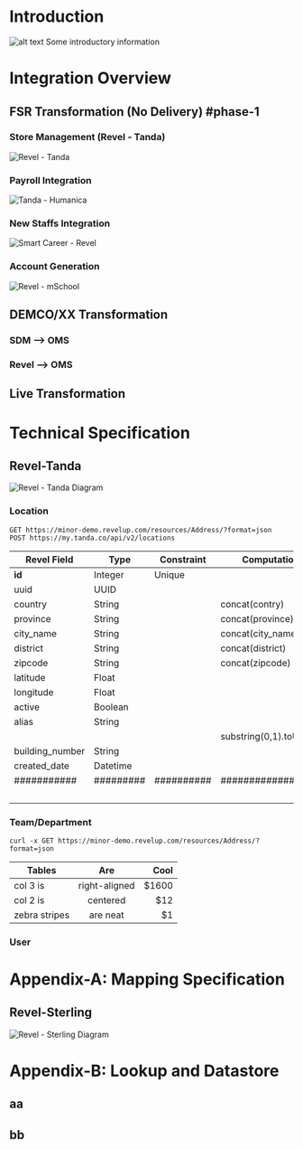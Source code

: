 # Introduction

![alt text][solution_overview]
Some introductory information

# Integration Overview
## FSR Transformation (No Delivery) #phase-1
### Store Management (Revel - Tanda)
![Revel - Tanda][revel_tanda_component_integration]

### Payroll Integration
![Tanda - Humanica][tanda_humanica_component_integration]

### New Staffs Integration
![Smart Career - Revel][smartcareer_revel_component_integration]

### Account Generation
![Revel - mSchool][revel_mschool_component_integration]


## DEMCO/XX Transformation
### SDM --> OMS
### Revel --> OMS
## Live Transformation

# Technical Specification
## Revel-Tanda
![Revel - Tanda Diagram][revel_tanda_wiring_diagram]

### Location
```
GET https://minor-demo.revelup.com/resources/Address/?format=json
POST https://my.tanda.co/api/v2/locations
```
| Revel Field | Type      | Constraint | Computation Logic | Tanda Field | Type      | Constraint |
| ----------- | --------- | ---------- | ----------------- | ----------- | --------- | ---------- |
| **id**      | Integer   | Unique     |                   |             |           |            |
| uuid        | UUID      |            |                   |             |           |            |
| country     | String    |            | concat(contry)    | address     | String    |            |
| province    | String    |            | concat(province)  |             |           |            |
| city_name   | String    |            | concat(city_name) |             |           |            |
| district    | String    |            | concat(district)  |             |           |            |
| zipcode     | String    |            | concat(zipcode)   |             |           |            |
| latitude    | Float     |            |                   | latitude    | Float     |            |
| longitude   | Float     |            |                   | longitude   | Float     |            |
| active      | Boolean   |            |                   |             |           |            |
| alias       | String    |            |                   | name        | String    |            |
|             |           |            | substring(0,1).toUpperCase() | short_name  |           |            |
| building_number | String    |            |                   |             |           |            |
| created_date    | Datetime  |            |                   |             |           |            |
| ########### | ######### | ########## | ################# | ########### | ######### | ########## |
|             |           |            |                   | specific_holiday_dates    | DateRange     |            |




### Team/Department
```
curl -x GET https://minor-demo.revelup.com/resources/Address/?format=json
```

| Tables        | Are           | Cool  |
| ------------- |:-------------:| -----:|
| col 3 is      | right-aligned | $1600 |
| col 2 is      | centered      |   $12 |
| zebra stripes | are neat      |    $1 |

### User


# Appendix-A: Mapping Specification
## Revel-Sterling
![Revel - Sterling Diagram][revel_sterling_mapping]


# Appendix-B: Lookup and Datastore
  ## aa
  ## bb


[solution_overview]: https://www.lucidchart.com/publicSegments/view/e1391c4a-f9fe-4374-a876-0c9352342e06/image.png "Solution Overview"

[revel_tanda_component_integration]: https://www.lucidchart.com/publicSegments/view/6aa90135-4840-4faf-b845-cbce73e8077f/image.png "High Level Integraion of Revel and Tanda"

[tanda_humanica_component_integration]: https://www.lucidchart.com/publicSegments/view/216ddd53-f3c6-4d22-9ec6-c258e7c71ad4/image.png "High Level Integraion of Tanda and Humanica"

[smartcareer_revel_component_integration]: https://www.lucidchart.com/publicSegments/view/68fdfc1b-8c58-49cb-9796-5b2105e3826d/image.png "High Level Integraion of Smart Career and Revel"

[revel_mschool_component_integration]: https://www.lucidchart.com/publicSegments/view/39c4437f-7686-4096-95e5-fab928f8a3b0/image.png "High Level Integraion of Revel and mSchool"

[revel_tanda_wiring_diagram]: https://www.lucidchart.com/publicSegments/view/a4ededd4-8869-4a3c-bb02-f23f99679d1d/image.png "Wiring Diagram - Revel and Tanda"

[revel_sterling_mapping]: https://www.lucidchart.com/publicSegments/view/2bf05a7d-2414-4636-a695-e492e2bb08c8/image.png "Mapping Specification - Revel and Sterling"



